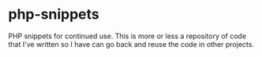 # php-snippets
PHP snippets for continued use. This is more or less a repository of code that I've written so I have can go back and reuse the code in other projects.
